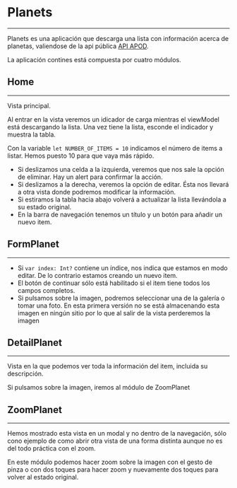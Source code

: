 # Planets
---

Planets es una aplicación que descarga una lista con información acerca de planetas, valiendose de la api pública [API APOD](https://apodapi.herokuapp.com/).

La aplicación contines está compuesta por cuatro módulos.

## Home
---

Vista principal. 

Al entrar en la vista veremos un idicador de carga mientras el viewModel está descargando la lista. Una vez tiene la lista, esconde el indicador y muestra la tabla. 

Con la variable `let NUMBER_OF_ITEMS = 10` indicamos el número de items a listar. Hemos puesto 10 para que vaya más rápido.

- Si deslizamos una celda a la izquierda, veremos que nos sale la opción de eliminar. Hay un alert para confirmar la acción.
- Si deslizamos a la derecha, veremos la opción de editar. Ésta nos llevará a otra vista donde podremos modificar la información.
- Si estiramos la tabla hacia abajo volverá a actualizar la lista llevándola a su estado original.
- En la barra de navegación tenemos un título y un botón para añadir un nuevo item.

## FormPlanet
---

- Si `var index: Int?` contiene un índice, nos indica que estamos en modo editar. De lo contrario estamos creando un nuevo item.
- El botón de continuar sólo está habilitado si el item tiene todos los campos completos.  
- Si pulsamos sobre la imagen, podremos seleccionar una de la galería o tomar una foto. En esta primera versión no se está almacenando esta imagen en ningún sitio por lo que al salir de la vista perderemos la imagen

## DetailPlanet
---

Vista en la que podemos ver toda la información del item, incluida su descripción.

Si pulsamos sobre la imagen, iremos al módulo de ZoomPlanet

## ZoomPlanet
---

Hemos mostrado esta vista en un modal y no dentro de la navegación, sólo cono ejemplo de como abrir otra vista de una forma distinta aunque no es del todo práctica con el zoom.

En este módulo podemos hacer zoom sobre la imagen con el gesto de pinza o con dos toques para hacer zoom y nuevamente dos toques para volver al estado original.
